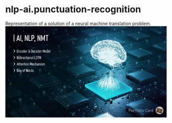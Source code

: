 # nlp-ai.punctuation-recognition
Representation of a solution of a neural machine translation problem.
![ADdwad](https://raw.githubusercontent.com/Kleping/nlp-ai.neural-machine-translation/master/ai-nlp.neural-machine-translation.portfolio-card.png?token=AD6ZZRH7DDCCJIHBMRFCTOK7KE7XA)
